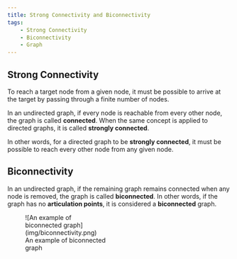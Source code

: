 ```yaml
---
title: Strong Connectivity and Biconnectivity
tags:
    - Strong Connectivity
    - Biconnectivity
    - Graph
---
```


## Strong Connectivity

To reach a target node from a given node, it must be possible to arrive at the target by passing through a finite number of nodes.

In an undirected graph, if every node is reachable from every other node, the graph is called **connected**. When the same concept is applied to directed graphs, it is called **strongly connected**.

In other words, for a directed graph to be **strongly connected**, it must be possible to reach every other node from any given node.

## Biconnectivity

In an undirected graph, if the remaining graph remains connected when any node is removed, the graph is called **biconnected**. In other words, if the graph has no **articulation points**, it is considered a **biconnected** graph.

<figure markdown="span" style="width: 36%">
![An example of biconnected graph](img/biconnectivity.png)
<figcaption>An example of biconnected graph</figcaption>
</figure>
